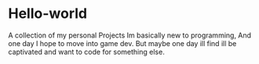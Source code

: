 # Hello-world
A collection of my personal Projects
Im basically new to programming,
And one day I hope to move into game dev.
But maybe one day ill find ill be captivated and want to code for something else.
